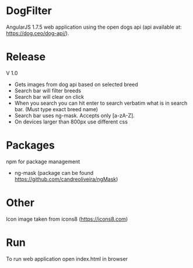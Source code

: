 # DogFilter

AngularJS 1.7.5 web application using the open dogs api (api available at: https://dog.ceo/dog-api/).

# Release 

V 1.0
+ Gets images from dog api based on selected breed
+ Search bar will filter breeds
+ Search bar will clear on click
+ When you search you can hit enter to search verbatim what is in search bar.  (Must type exact breed name)
+ Search bar uses ng-mask.  Accepts only [a-zA-Z].
+ On devices larger than 800px use different css

# Packages

npm for package management
+ ng-mask (package can be found https://github.com/candreoliveira/ngMask)

# Other 

Icon image taken from icons8 (https://icons8.com)

# Run
To run web application open index.html in browser
